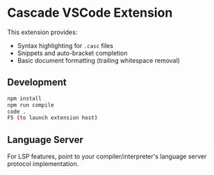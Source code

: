 # Cascade VSCode Extension

This extension provides:

- Syntax highlighting for `.casc` files
- Snippets and auto-bracket completion
- Basic document formatting (trailing whitespace removal)

## Development

```sh
npm install
npm run compile
code .
F5 (to launch extension host)
```

## Language Server

For LSP features, point to your compiler/interpreter's language server protocol implementation.